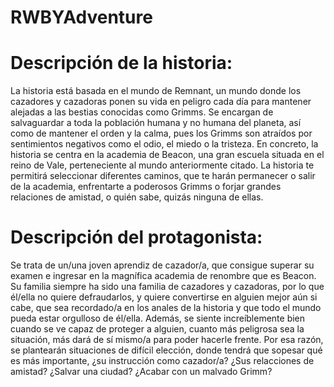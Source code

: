 # RWBYAdventure

# Descripción de la historia:

La historia está basada en el mundo de Remnant, un mundo donde los cazadores y cazadoras ponen su vida en peligro cada día para mantener alejadas a las bestias conocidas como Grimms. Se encargan de salvaguardar a toda la población humana y no humana del planeta, así como de mantener el orden y la calma, pues los Grimms son atraídos por sentimientos negativos como el odio, el miedo o la tristeza.
En concreto, la historia se centra en la academia de Beacon, una gran escuela situada en el reino de Vale, perteneciente al mundo anteriormente citado. La historia te permitirá seleccionar diferentes caminos, que te harán permanecer o salir de la academia, enfrentarte a poderosos Grimms o forjar grandes relaciones de amistad, o quién sabe, quizás ninguna de ellas.

# Descripción del protagonista:

Se trata de un/una joven aprendiz de cazador/a, que consigue superar su examen e ingresar en la magnífica academia de renombre que es Beacon. Su familia siempre ha sido una familia de cazadores y cazadoras, por lo que él/ella no quiere defraudarlos, y quiere convertirse en alguien mejor aún si cabe, que sea recordado/a en los anales de la historia y que todo el mundo pueda estar orgulloso de él/ella. Además, se siente increíblemente bien cuando se ve capaz de proteger a alguien, cuanto más peligrosa sea la situación, más dará de sí mismo/a para poder hacerle frente.
Por esa razón, se plantearán situaciones de difícil elección, donde tendrá que sopesar qué es más importante, ¿su instrucción como cazador/a? ¿Sus relacciones de amistad? ¿Salvar una ciudad? ¿Acabar con un malvado Grimm?
